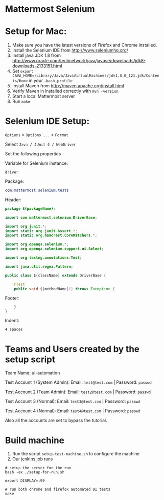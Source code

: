 Mattermost Selenium 
==========================

# Setup for Mac:

1. Make sure you have the latest versions of Firefox and Chrome installed.
1. Install the Selenium IDE from http://www.seleniumhq.org/
1. Install java JDK 1.8 from  http://www.oracle.com/technetwork/java/javase/downloads/jdk8-downloads-2133151.html
1. Set `export JAVA_HOME=/Library/Java/JavaVirtualMachines/jdk1.8.0_121.jdk/Contents/Home` in your `.bash_profile`
1. Install Maven from http://maven.apache.org/install.html
1. Verify Maven in installed correctly with `mvn -version`
1. Start a local Mattermost server
1. Run `make` 

# Selenium IDE Setup:

`Options` > `Options ...` > `Format`

Select `Java / JUnit 4 / WebDriver`

Set the following properties

Variable for Selenium instance:
```
driver
```

Package:
```java
com.mattermost.selenium.tests
```

Header:
```java
package ${packageName};

import com.mattermost.selenium.DriverBase;

import org.junit.*;
import static org.junit.Assert.*;
import static org.hamcrest.CoreMatchers.*;

import org.openqa.selenium.*;
import org.openqa.selenium.support.ui.Select;

import org.testng.annotations.Test;

import java.util.regex.Pattern;

public class ${className} extends DriverBase {

    @Test
    public void ${methodName}() throws Exception {

```

Footer:
```
    }
}
```

Indent:
```
4 spaces
```

# Teams and Users created by the setup script
Team Name: ui-automation

Test Account 1 (System Admin): Email: `test@test.com` | Password: `passwd`

Test Account 2 (Team Admin): Email: `test2@test.com` | Password: `passwd`

Test Account 3 (Normal): Email: `test3@test.com` | Password: `passwd`

Test Account 4 (Normal): Email: `test4@test.com` | Password: `passwd`

Also all the accounts are set to bypass the tutorial.


# Build machine
1. Run the script `setup-test-machine.sh` to configure the machine
2. Our jenkins job runs

```
# setup the server for the run
bash -ex ./setup-for-run.sh

export DISPLAY=:99

# run both chrome and firefox automated UI tests
make
```


